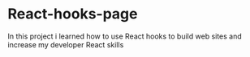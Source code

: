 # React-hooks-page
In this project i learned how to use React hooks to build web sites and increase my developer React skills
